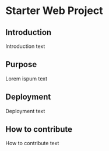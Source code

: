 # Starter Web Project

## Introduction

Introduction text

## Purpose

Lorem ispum text

## Deployment

Deployment text

## How to contribute

How to contribute text